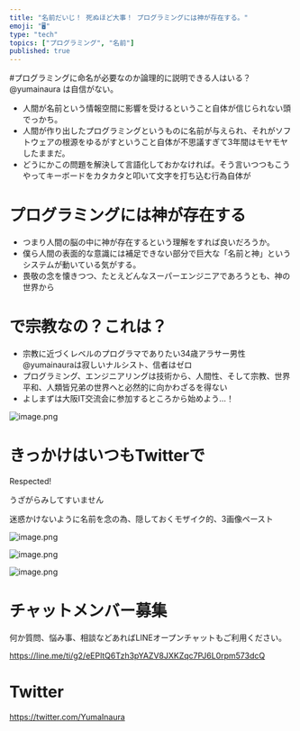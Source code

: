 ```yaml
---
title: "名前だいじ！ 死ぬほど大事！ プログラミングには神が存在する。"
emoji: "🖥"
type: "tech"
topics: ["プログラミング", "名前"]
published: true
---
```


#プログラミングに命名が必要なのか論理的に説明できる人はいる？@yumainaura は自信がない。

- 人間が名前という情報空間に影響を受けるということ自体が信じられない頭でっかち。
- 人間が作り出したプログラミングというものに名前が与えられ、それがソフトウェアの根源をゆるがすということ自体が不思議すぎて3年間はモヤモヤしたままだ。
- どうにかこの問題を解決して言語化しておかなければ。そう言いつつもこうやってキーボードをカタカタと叩いて文字を打ち込む行為自体が

# プログラミングには神が存在する

- つまり人間の脳の中に神が存在するという理解をすれば良いだろうか。
- 僕ら人間の表面的な意識には補足できない部分で巨大な「名前と神」というシステムが動いている気がする。
- 畏敬の念を懐きつつ、たとえどんなスーパーエンジニアであろうとも、神の世界から

# で宗教なの？これは？

- 宗教に近づくレベルのプログラマでありたい34歳アラサー男性@yumainauraは寂しいナルシスト、信者はゼロ
- プログラミング、エンジニアリングは技術から、人間性、そして宗教、世界平和、人類皆兄弟の世界へと必然的に向かわざるを得ない
- よしまずは大阪IT交流会に参加するところから始めよう…！


![image.png](https://qiita-image-store.s3.amazonaws.com/0/89618/e1b7017c-43ba-d5b0-97fe-7bf95c13c4cb.png)


# きっかけはいつもTwitterで

Respected!

うざがらみしてすいません

迷惑かけないように名前を念の為、隠しておくモザイク的、3画像ペースト

![image.png](https://qiita-image-store.s3.amazonaws.com/0/89618/5c3bebf0-f796-c2ed-e444-3f59ada20aec.png)

![image.png](https://qiita-image-store.s3.amazonaws.com/0/89618/65d0c909-5ea0-a32f-99f0-f6077acc0bdd.png)

![image.png](https://qiita-image-store.s3.amazonaws.com/0/89618/434d2dfb-7a59-a62d-67b1-4eb66b3c25f7.png)








<!-- Update From Qiita API -->

# チャットメンバー募集


何か質問、悩み事、相談などあればLINEオープンチャットもご利用ください。

https://line.me/ti/g2/eEPltQ6Tzh3pYAZV8JXKZqc7PJ6L0rpm573dcQ





# Twitter


https://twitter.com/YumaInaura


<!-- Update From Qiita API -->


